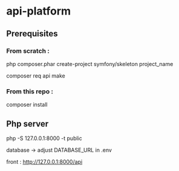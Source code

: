 # api-platform

## Prerequisites

### From scratch :
php composer.phar create-project symfony/skeleton project_name

composer req api make

### From this repo :

composer install

## Php server

php -S 127.0.0.1:8000 -t public

database -> adjust DATABASE_URL in .env

front : http://127.0.0.1:8000/api